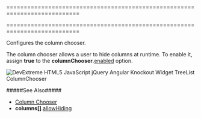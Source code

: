 <!--**
/*-------------------------------------------
    Auto-generated file. Do not modify.
-------------------------------------------

**-->
===========================================================================
<!--merge--><!--/merge-->
===========================================================================

<!--shortDescription-->
Configures the column chooser.
<!--/shortDescription-->

<!--fullDescription-->
The column chooser allows a user to hide columns at runtime. To enable it, assign **true** to the **columnChooser**.[enabled]({basewidgetpath}/Configuration/columnChooser/#enabled) option.

![DevExtreme HTML5 JavaScript jQuery Angular Knockout Widget TreeList ColumnChooser](/Content/images/doc/17_2/treelist/visual_elements/column_chooser.png)

#####See Also#####
- [Column Chooser](/Documentation/Guide/Widgets/TreeList/Columns/Column_Chooser/)
- **columns[]**.[allowHiding]({basewidgetpath}/Configuration/columns/#allowHiding)
<!--/fullDescription-->

<!--handmade-->
<!--/handmade-->